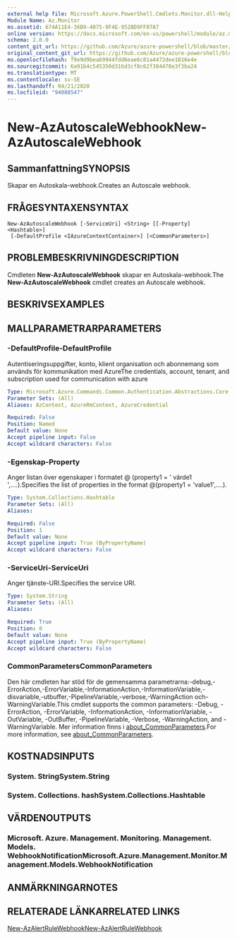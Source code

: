 ```yaml
---
external help file: Microsoft.Azure.PowerShell.Cmdlets.Monitor.dll-Help.xml
Module Name: Az.Monitor
ms.assetid: 674A11E4-36B9-4075-9F4E-952BD9FF07A7
online version: https://docs.microsoft.com/en-us/powershell/module/az.monitor/new-azautoscalewebhook
schema: 2.0.0
content_git_url: https://github.com/Azure/azure-powershell/blob/master/src/Monitor/Monitor/help/New-AzAutoscaleWebhook.md
original_content_git_url: https://github.com/Azure/azure-powershell/blob/master/src/Monitor/Monitor/help/New-AzAutoscaleWebhook.md
ms.openlocfilehash: f9e9d9bea69944fdd6eae6c81a4472dee1816e4e
ms.sourcegitcommit: 6a91b4c545350d316d3cf8c62f384478e3f3ba24
ms.translationtype: MT
ms.contentlocale: sv-SE
ms.lasthandoff: 04/21/2020
ms.locfileid: "94088547"
---
```

# <span data-ttu-id="922bf-101">New-AzAutoscaleWebhook</span><span class="sxs-lookup"><span data-stu-id="922bf-101">New-AzAutoscaleWebhook</span></span>

## <span data-ttu-id="922bf-102">Sammanfattning</span><span class="sxs-lookup"><span data-stu-id="922bf-102">SYNOPSIS</span></span>
<span data-ttu-id="922bf-103">Skapar en Autoskala-webhook.</span><span class="sxs-lookup"><span data-stu-id="922bf-103">Creates an Autoscale webhook.</span></span>

## <span data-ttu-id="922bf-104">FRÅGESYNTAXEN</span><span class="sxs-lookup"><span data-stu-id="922bf-104">SYNTAX</span></span>

```
New-AzAutoscaleWebhook [-ServiceUri] <String> [[-Property] <Hashtable>]
 [-DefaultProfile <IAzureContextContainer>] [<CommonParameters>]
```

## <span data-ttu-id="922bf-105">PROBLEMBESKRIVNING</span><span class="sxs-lookup"><span data-stu-id="922bf-105">DESCRIPTION</span></span>
<span data-ttu-id="922bf-106">Cmdleten **New-AzAutoscaleWebhook** skapar en Autoskala-webhook.</span><span class="sxs-lookup"><span data-stu-id="922bf-106">The **New-AzAutoscaleWebhook** cmdlet creates an Autoscale webhook.</span></span>

## <span data-ttu-id="922bf-107">BESKRIVS</span><span class="sxs-lookup"><span data-stu-id="922bf-107">EXAMPLES</span></span>

## <span data-ttu-id="922bf-108">MALLPARAMETRAR</span><span class="sxs-lookup"><span data-stu-id="922bf-108">PARAMETERS</span></span>

### <span data-ttu-id="922bf-109">-DefaultProfile</span><span class="sxs-lookup"><span data-stu-id="922bf-109">-DefaultProfile</span></span>
<span data-ttu-id="922bf-110">Autentiseringsuppgifter, konto, klient organisation och abonnemang som används för kommunikation med Azure</span><span class="sxs-lookup"><span data-stu-id="922bf-110">The credentials, account, tenant, and subscription used for communication with azure</span></span>

```yaml
Type: Microsoft.Azure.Commands.Common.Authentication.Abstractions.Core.IAzureContextContainer
Parameter Sets: (All)
Aliases: AzContext, AzureRmContext, AzureCredential

Required: False
Position: Named
Default value: None
Accept pipeline input: False
Accept wildcard characters: False
```

### <span data-ttu-id="922bf-111">-Egenskap</span><span class="sxs-lookup"><span data-stu-id="922bf-111">-Property</span></span>
<span data-ttu-id="922bf-112">Anger listan över egenskaper i formatet @ (property1 = ' värde1 ',....).</span><span class="sxs-lookup"><span data-stu-id="922bf-112">Specifies the list of properties in the format @(property1 = 'value1',....).</span></span>

```yaml
Type: System.Collections.Hashtable
Parameter Sets: (All)
Aliases:

Required: False
Position: 1
Default value: None
Accept pipeline input: True (ByPropertyName)
Accept wildcard characters: False
```

### <span data-ttu-id="922bf-113">-ServiceUri</span><span class="sxs-lookup"><span data-stu-id="922bf-113">-ServiceUri</span></span>
<span data-ttu-id="922bf-114">Anger tjänste-URI.</span><span class="sxs-lookup"><span data-stu-id="922bf-114">Specifies the service URI.</span></span>

```yaml
Type: System.String
Parameter Sets: (All)
Aliases:

Required: True
Position: 0
Default value: None
Accept pipeline input: True (ByPropertyName)
Accept wildcard characters: False
```

### <span data-ttu-id="922bf-115">CommonParameters</span><span class="sxs-lookup"><span data-stu-id="922bf-115">CommonParameters</span></span>
<span data-ttu-id="922bf-116">Den här cmdleten har stöd för de gemensamma parametrarna:-debug,-ErrorAction,-ErrorVariable,-InformationAction,-InformationVariable,-disvariable,-utbuffer,-PipelineVariable,-verbose,-WarningAction och-WarningVariable.</span><span class="sxs-lookup"><span data-stu-id="922bf-116">This cmdlet supports the common parameters: -Debug, -ErrorAction, -ErrorVariable, -InformationAction, -InformationVariable, -OutVariable, -OutBuffer, -PipelineVariable, -Verbose, -WarningAction, and -WarningVariable.</span></span> <span data-ttu-id="922bf-117">Mer information finns i [about_CommonParameters](http://go.microsoft.com/fwlink/?LinkID=113216).</span><span class="sxs-lookup"><span data-stu-id="922bf-117">For more information, see [about_CommonParameters](http://go.microsoft.com/fwlink/?LinkID=113216).</span></span>

## <span data-ttu-id="922bf-118">KOSTNADS</span><span class="sxs-lookup"><span data-stu-id="922bf-118">INPUTS</span></span>

### <span data-ttu-id="922bf-119">System. String</span><span class="sxs-lookup"><span data-stu-id="922bf-119">System.String</span></span>

### <span data-ttu-id="922bf-120">System. Collections. hash</span><span class="sxs-lookup"><span data-stu-id="922bf-120">System.Collections.Hashtable</span></span>

## <span data-ttu-id="922bf-121">VÄRDEN</span><span class="sxs-lookup"><span data-stu-id="922bf-121">OUTPUTS</span></span>

### <span data-ttu-id="922bf-122">Microsoft. Azure. Management. Monitoring. Management. Models. WebhookNotification</span><span class="sxs-lookup"><span data-stu-id="922bf-122">Microsoft.Azure.Management.Monitor.Management.Models.WebhookNotification</span></span>

## <span data-ttu-id="922bf-123">ANMÄRKNINGAR</span><span class="sxs-lookup"><span data-stu-id="922bf-123">NOTES</span></span>

## <span data-ttu-id="922bf-124">RELATERADE LÄNKAR</span><span class="sxs-lookup"><span data-stu-id="922bf-124">RELATED LINKS</span></span>

[<span data-ttu-id="922bf-125">New-AzAlertRuleWebhook</span><span class="sxs-lookup"><span data-stu-id="922bf-125">New-AzAlertRuleWebhook</span></span>](./New-AzAlertRuleWebhook.md)


